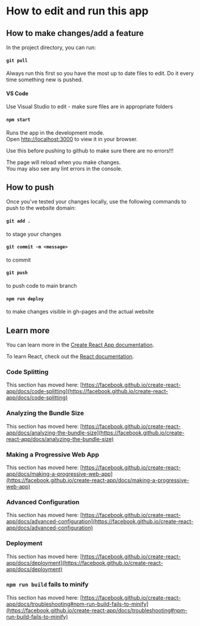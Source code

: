 # How to edit and run this app

## How to make changes/add a feature

In the project directory, you can run:

#### `git pull`
Always run this first so you have the most up to date files to edit. Do it every time something new is pushed.

#### VS Code
Use Visual Studio to edit - make sure files are in appropriate folders

#### `npm start`
Runs the app in the development mode.\
Open [http://localhost:3000](http://localhost:3000) to view it in your browser.

Use this before pushing to github to make sure there are no errors!!!

The page will reload when you make changes.\
You may also see any lint errors in the console.


## How to push

Once you've tested your changes locally, use the following commands to push to the website domain:

#### `git add .` 
to stage your changes

#### `git commit -m <message>`
to commit

#### `git push`
to push code to main branch

#### `npm run deploy`
to make changes visible in gh-pages and the actual website


## Learn more
You can learn more in the [Create React App documentation](https://facebook.github.io/create-react-app/docs/getting-started).

To learn React, check out the [React documentation](https://reactjs.org/).

### Code Splitting

This section has moved here: [https://facebook.github.io/create-react-app/docs/code-splitting](https://facebook.github.io/create-react-app/docs/code-splitting)

### Analyzing the Bundle Size

This section has moved here: [https://facebook.github.io/create-react-app/docs/analyzing-the-bundle-size](https://facebook.github.io/create-react-app/docs/analyzing-the-bundle-size)

### Making a Progressive Web App

This section has moved here: [https://facebook.github.io/create-react-app/docs/making-a-progressive-web-app](https://facebook.github.io/create-react-app/docs/making-a-progressive-web-app)

### Advanced Configuration

This section has moved here: [https://facebook.github.io/create-react-app/docs/advanced-configuration](https://facebook.github.io/create-react-app/docs/advanced-configuration)

### Deployment

This section has moved here: [https://facebook.github.io/create-react-app/docs/deployment](https://facebook.github.io/create-react-app/docs/deployment)

### `npm run build` fails to minify

This section has moved here: [https://facebook.github.io/create-react-app/docs/troubleshooting#npm-run-build-fails-to-minify](https://facebook.github.io/create-react-app/docs/troubleshooting#npm-run-build-fails-to-minify)
